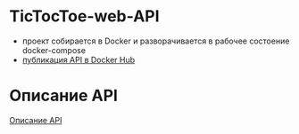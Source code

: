 # TicTocToe-web-API

- проект собирается в Docker и разворачивается в рабочее состоение docker-compose
- [публикация API в Docker Hub](https://hub.docker.com/r/panindog/tictactoe/)


 
# Описание API
[Описание API](Docs/api-description.yml)
